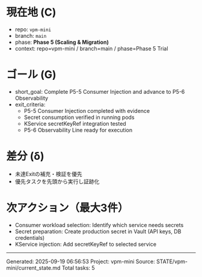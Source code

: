# 現在地 (C)
- repo: `vpm-mini`
- branch: `main`
- phase: **Phase 5 (Scaling & Migration)**
- context: repo=vpm-mini / branch=main / phase=Phase 5 Trial

# ゴール (G)
- short_goal: Complete P5-5 Consumer Injection and advance to P5-6 Observability
- exit_criteria:
  - P5-5 Consumer Injection completed with evidence
  - Secret consumption verified in running pods
  - KService secretKeyRef integration tested
  - P5-6 Observability Line ready for execution

# 差分 (δ)
- 未達Exitの補充・検証を優先
- 優先タスクを先頭から実行し証跡化

# 次アクション（最大3件）
- Consumer workload selection: Identify which service needs secrets
- Secret preparation: Create production secret in Vault (API keys, DB credentials)
- KService injection: Add secretKeyRef to selected service

---
Generated: 2025-09-19 06:56:53
Project: vpm-mini
Source: STATE/vpm-mini/current_state.md
Total tasks: 5